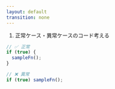 ```yaml
---
layout: default
transition: none
---
```


<div class="_bullet">

1. 正常ケース・異常ケースのコード考える

</div>

```ts
// ✅ 正常
if (true) {
  sampleFn();
}

// ❌ 異常
if (true) sampleFn();
```

<!-- 
まず、正常ケース・異常ケースのコードについてです。  

今回の、「if 文に必ず Block を使用する」というルールを考えると、こちらのように、Block が使われている。つまり、"{}"で囲われている場合は正常なケースとし、Block が使われていない ("{}"で囲われていない場合は) エラーとします。

こちらのコードを元に、実際の AST を見てみます。  
-->